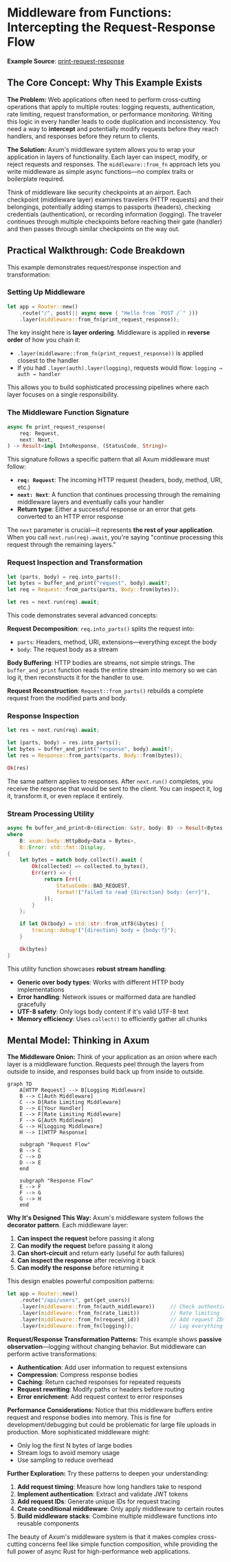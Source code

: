 # Middleware from Functions: Intercepting the Request-Response Flow

**Example Source**: [print-request-response](https://github.com/tokio-rs/axum/tree/6bc0717b06c665baf9dea57d977363ade062bf17/examples/print-request-response)

## The Core Concept: Why This Example Exists

**The Problem:** Web applications often need to perform cross-cutting operations that apply to multiple routes: logging requests, authentication, rate limiting, request transformation, or performance monitoring. Writing this logic in every handler leads to code duplication and inconsistency. You need a way to **intercept** and potentially modify requests before they reach handlers, and responses before they return to clients.

**The Solution:** Axum's middleware system allows you to wrap your application in layers of functionality. Each layer can inspect, modify, or reject requests and responses. The `middleware::from_fn` approach lets you write middleware as simple async functions—no complex traits or boilerplate required.

Think of middleware like security checkpoints at an airport. Each checkpoint (middleware layer) examines travelers (HTTP requests) and their belongings, potentially adding stamps to passports (headers), checking credentials (authentication), or recording information (logging). The traveler continues through multiple checkpoints before reaching their gate (handler) and then passes through similar checkpoints on the way out.

## Practical Walkthrough: Code Breakdown

This example demonstrates request/response inspection and transformation:

### Setting Up Middleware

```rust
let app = Router::new()
    .route("/", post(|| async move { "Hello from `POST /`" }))
    .layer(middleware::from_fn(print_request_response));
```

The key insight here is **layer ordering**. Middleware is applied in **reverse order** of how you chain it:

- `.layer(middleware::from_fn(print_request_response))` is applied closest to the handler
- If you had `.layer(auth).layer(logging)`, requests would flow: `logging → auth → handler`

This allows you to build sophisticated processing pipelines where each layer focuses on a single responsibility.

### The Middleware Function Signature

```rust
async fn print_request_response(
    req: Request,
    next: Next,
) -> Result<impl IntoResponse, (StatusCode, String)>
```

This signature follows a specific pattern that all Axum middleware must follow:

- **`req: Request`**: The incoming HTTP request (headers, body, method, URI, etc.)
- **`next: Next`**: A function that continues processing through the remaining middleware layers and eventually calls your handler
- **Return type**: Either a successful response or an error that gets converted to an HTTP error response

The `next` parameter is crucial—it represents **the rest of your application**. When you call `next.run(req).await`, you're saying "continue processing this request through the remaining layers."

### Request Inspection and Transformation

```rust
let (parts, body) = req.into_parts();
let bytes = buffer_and_print("request", body).await?;
let req = Request::from_parts(parts, Body::from(bytes));

let res = next.run(req).await;
```

This code demonstrates several advanced concepts:

**Request Decomposition**: `req.into_parts()` splits the request into:
- `parts`: Headers, method, URI, extensions—everything except the body
- `body`: The request body as a stream

**Body Buffering**: HTTP bodies are streams, not simple strings. The `buffer_and_print` function reads the entire stream into memory so we can log it, then reconstructs it for the handler to use.

**Request Reconstruction**: `Request::from_parts()` rebuilds a complete request from the modified parts and body.

### Response Inspection

```rust
let res = next.run(req).await;

let (parts, body) = res.into_parts();
let bytes = buffer_and_print("response", body).await?;
let res = Response::from_parts(parts, Body::from(bytes));

Ok(res)
```

The same pattern applies to responses. After `next.run()` completes, you receive the response that would be sent to the client. You can inspect it, log it, transform it, or even replace it entirely.

### Stream Processing Utility

```rust
async fn buffer_and_print<B>(direction: &str, body: B) -> Result<Bytes, (StatusCode, String)>
where
    B: axum::body::HttpBody<Data = Bytes>,
    B::Error: std::fmt::Display,
{
    let bytes = match body.collect().await {
        Ok(collected) => collected.to_bytes(),
        Err(err) => {
            return Err((
                StatusCode::BAD_REQUEST,
                format!("failed to read {direction} body: {err}"),
            ));
        }
    };

    if let Ok(body) = std::str::from_utf8(&bytes) {
        tracing::debug!("{direction} body = {body:?}");
    }

    Ok(bytes)
}
```

This utility function showcases **robust stream handling**:

- **Generic over body types**: Works with different HTTP body implementations
- **Error handling**: Network issues or malformed data are handled gracefully
- **UTF-8 safety**: Only logs body content if it's valid UTF-8 text
- **Memory efficiency**: Uses `collect()` to efficiently gather all chunks

## Mental Model: Thinking in Axum

**The Middleware Onion:** Think of your application as an onion where each layer is a middleware function. Requests peel through the layers from outside to inside, and responses build back up from inside to outside.

```mermaid
graph TD
    A[HTTP Request] --> B[Logging Middleware]
    B --> C[Auth Middleware]
    C --> D[Rate Limiting Middleware]
    D --> E[Your Handler]
    E --> F[Rate Limiting Middleware]
    F --> G[Auth Middleware]
    G --> H[Logging Middleware]
    H --> I[HTTP Response]
    
    subgraph "Request Flow"
    B --> C
    C --> D
    D --> E
    end
    
    subgraph "Response Flow"
    E --> F
    F --> G
    G --> H
    end
```

**Why It's Designed This Way:** Axum's middleware system follows the **decorator pattern**. Each middleware layer:

1. **Can inspect the request** before passing it along
2. **Can modify the request** before passing it along
3. **Can short-circuit** and return early (useful for auth failures)
4. **Can inspect the response** after receiving it back
5. **Can modify the response** before returning it

This design enables powerful composition patterns:

```rust
let app = Router::new()
    .route("/api/users", get(get_users))
    .layer(middleware::from_fn(auth_middleware))     // Check authentication
    .layer(middleware::from_fn(rate_limit))          // Rate limiting
    .layer(middleware::from_fn(request_id))          // Add request IDs
    .layer(middleware::from_fn(logging));            // Log everything
```

**Request/Response Transformation Patterns:** This example shows **passive observation**—logging without changing behavior. But middleware can perform active transformations:

- **Authentication**: Add user information to request extensions
- **Compression**: Compress response bodies
- **Caching**: Return cached responses for repeated requests  
- **Request rewriting**: Modify paths or headers before routing
- **Error enrichment**: Add request context to error responses

**Performance Considerations:** Notice that this middleware buffers entire request and response bodies into memory. This is fine for development/debugging but could be problematic for large file uploads in production. More sophisticated middleware might:

- Only log the first N bytes of large bodies
- Stream logs to avoid memory usage
- Use sampling to reduce overhead

**Further Exploration:** Try these patterns to deepen your understanding:

1. **Add request timing**: Measure how long handlers take to respond
2. **Implement authentication**: Extract and validate JWT tokens
3. **Add request IDs**: Generate unique IDs for request tracing
4. **Create conditional middleware**: Only apply middleware to certain routes
5. **Build middleware stacks**: Combine multiple middleware functions into reusable components

The beauty of Axum's middleware system is that it makes complex cross-cutting concerns feel like simple function composition, while providing the full power of async Rust for high-performance web applications.
